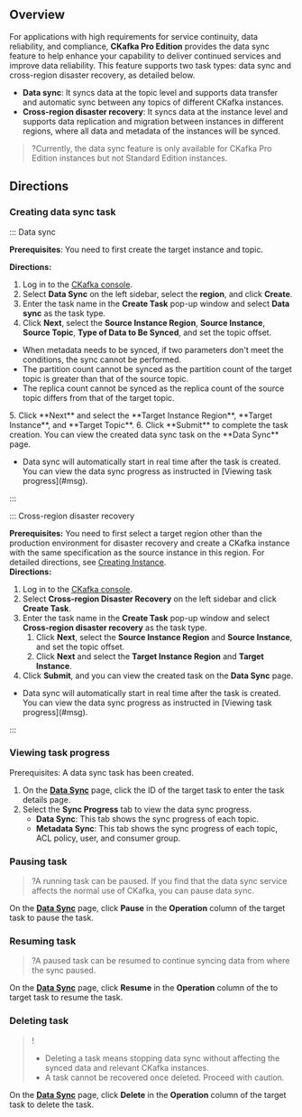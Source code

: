## Overview

For applications with high requirements for service continuity, data reliability, and compliance, **CKafka Pro Edition** provides the data sync feature to help enhance your capability to deliver continued services and improve data reliability. This feature supports two task types: data sync and cross-region disaster recovery, as detailed below.

- **Data sync**: It syncs data at the topic level and supports data transfer and automatic sync between any topics of different CKafka instances.
- **Cross-region disaster recovery**: It syncs data at the instance level and supports data replication and migration between instances in different regions, where all data and metadata of the instances will be synced.

>?Currently, the data sync feature is only available for CKafka Pro Edition instances but not Standard Edition instances.

## Directions

### Creating data sync task

<dx-tabs>

::: Data sync

**Prerequisites**: You need to first create the target instance and topic. <br>

**Directions:**

1. Log in to the [CKafka console](https://console.cloud.tencent.com/ckafka/index?rid=1).
2. Select **Data Sync** on the left sidebar, select the **region**, and click **Create**.
3. Enter the task name in the **Create Task** pop-up window and select **Data sync** as the task type.
4. Click **Next**, select the **Source Instance Region**, **Source Instance**, **Source Topic**, **Type of Data to Be Synced**, and set the topic offset.
<dx-alert infotype="explain" title=""> 
<ul>
<li> When metadata needs to be synced, if two parameters don't meet the conditions, the sync cannot be performed.</li>
<li> The partition count cannot be synced as the partition count of the target topic is greater than that of the source topic.</li>
<li> The replica count cannot be synced as the replica count of the source topic differs from that of the target topic.</li>
</ul>
</dx-alert>
5. Click **Next** and select the **Target Instance Region**, **Target Instance**, and **Target Topic**.
6. Click **Submit** to complete the task creation. You can view the created data sync task on the **Data Sync** page.
<dx-alert infotype="explain" title=""> 
<ul>
<li> Data sync will automatically start in real time after the task is created. You can view the data sync progress as instructed in [Viewing task progress](#msg).</li>
</ul>
</dx-alert>



:::

::: Cross-region disaster recovery

**Prerequisites:** You need to first select a target region other than the production environment for disaster recovery and create a CKafka instance with the same specification as the source instance in this region. For detailed directions, see [Creating Instance](https://intl.cloud.tencent.com/document/product/597/39718).<br>
**Directions:**

1. Log in to the [CKafka console](https://console.cloud.tencent.com/ckafka).
2. Select **Cross-region Disaster Recovery** on the left sidebar and click **Create Task**.
3. Enter the task name in the **Create Task** pop-up window and select **Cross-region disaster recovery** as the task type.
   1. Click **Next**, select the **Source Instance Region** and **Source Instance**, and set the topic offset.
   2. Click **Next** and select the **Target Instance Region** and **Target Instance**.
4. Click **Submit**, and you can view the created task on the **Data Sync** page.
<dx-alert infotype="explain" title=""> 
<ul>
<li>Data sync will automatically start in real time after the task is created. You can view the data sync progress as instructed in [Viewing task progress](#msg).</li>
</ul>
</dx-alert>

:::
</dx-tabs>

[](id:msg)
### Viewing task progress

Prerequisites: A data sync task has been created.

1. On the **[Data Sync](https://console.cloud.tencent.com/ckafka/backup)** page, click the ID of the target task to enter the task details page.
2. Select the **Sync Progress** tab to view the data sync progress.
   - **Data Sync**: This tab shows the sync progress of each topic.
   - **Metadata Sync**: This tab shows the sync progress of each topic, ACL policy, user, and consumer group.

### Pausing task

>?A running task can be paused. If you find that the data sync service affects the normal use of CKafka, you can pause data sync.

On the **[Data Sync](https://console.cloud.tencent.com/ckafka/backup)** page, click **Pause** in the **Operation** column of the target task to pause the task.

### Resuming task

>?A paused task can be resumed to continue syncing data from where the sync paused.

On the **[Data Sync](https://console.cloud.tencent.com/ckafka/backup)** page, click **Resume** in the **Operation** column of the to target task to resume the task.

### Deleting task

>!
>
>- Deleting a task means stopping data sync without affecting the synced data and relevant CKafka instances.
>- A task cannot be recovered once deleted. Proceed with caution.

On the **[Data Sync](https://console.cloud.tencent.com/ckafka/backup)** page, click **Delete** in the **Operation** column of the target task to delete the task.
